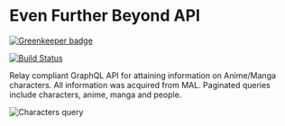 # Even Further Beyond API

[![Greenkeeper badge](https://badges.greenkeeper.io/Even-Further-Beyond/api.svg)](https://greenkeeper.io/)

[![Build Status](https://api.travis-ci.org/Even-Further-Beyond/api.svg?branch=master)](https://travis-ci.org/Even-Further-Beyond/api)

Relay compliant GraphQL API for attaining information on Anime/Manga characters. All information was acquired from MAL. Paginated queries include characters, anime, manga and people.

![Characters query](https://camo.githubusercontent.com/0b847b83e4e06b7bada051c2ff1dce9128db6bd4/68747470733a2f2f692e696d6775722e636f6d2f61795642694e742e706e67)
